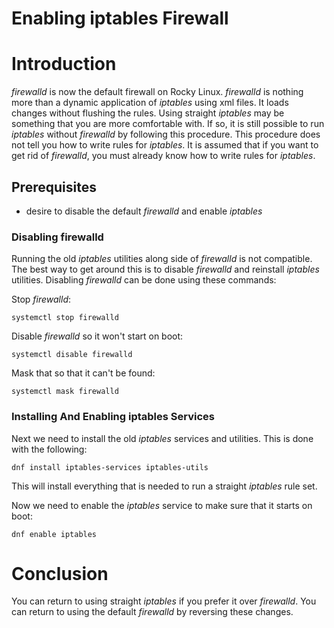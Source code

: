 # Enabling iptables Firewall

# Introduction

_firewalld_ is now the default firewall on Rocky Linux. _firewalld_ is nothing more than a dynamic application of _iptables_ using xml files. It loads changes without flushing the rules. Using straight _iptables_ may be something that you are more comfortable with. If so, it is still possible to run _iptables_ without _firewalld_ by following this procedure. This procedure does not tell you how to write rules for _iptables_. It is assumed that if you want to get rid of _firewalld_, you must already know how to write rules for _iptables_.

## Prerequisites

* desire to disable the default _firewalld_ and enable _iptables_

### Disabling firewalld

Running the old _iptables_ utilities along side of _firewalld_ is not compatible. The best way to get around this is to disable _firewalld_ and reinstall _iptables_ utilities. Disabling _firewalld_ can be done using these commands:

Stop _firewalld_:

`systemctl stop firewalld`

Disable _firewalld_ so it won't start on boot:

`systemctl disable firewalld`

Mask that so that it can't be found:

`systemctl mask firewalld`

### Installing And Enabling iptables Services

Next we need to install the old _iptables_ services and utilities. This is done with the following:

`dnf install iptables-services iptables-utils`

This will install everything that is needed to run a straight _iptables_ rule set.

Now we need to enable the _iptables_ service to make sure that it starts on boot:

`dnf enable iptables`

# Conclusion

You can return to using straight _iptables_ if you prefer it over _firewalld_. You can return to using the default _firewalld_ by reversing these changes.


